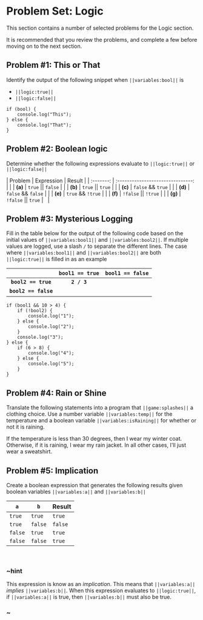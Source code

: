 # Problem Set: Logic

This section contains a number of selected problems for the Logic section.

It is recommended that you review the problems, and complete a few before moving on to the next section.

## Problem #1: This or That

Identify the output of the following snippet when ``||variables:bool||`` is

* ``||logic:true||``
* ``||logic:false||``

```typescript-ignore
if (bool) {
    console.log("This");
} else {
    console.log("That");
}
```

## Problem #2: Boolean logic

Determine whether the following expressions evaluate to ``||logic:true||`` or ``||logic:false||``

| Problem   | Expression                        | Result    |
| :-------: | :-------------------------------: |           |
| **(a)**   | ``true`` &vert;&vert; ``false``   |           |
| **(b)**   | ``true`` &vert;&vert; ``true``    |           |
| **(c)**   | ``false`` && ``true``             |           |
| **(d)**   | ``false`` && ``false``            |           |
| **(e)**   | ``true`` && ``!true``             |           |
| **(f)**   | ``!false`` &vert;&vert; ``!true`` |           |
| **(g)**   | ``!false`` &vert;&vert; ``true``  | &nbsp;    |

## Problem #3: Mysterious Logging

Fill in the table below for the output of the following code based on the initial values of ``||variables:bool1||`` and ``||variables:bool2||``. If multiple values are logged, use a slash ``/`` to separate the different lines. The case where ``||variables:bool1||`` and ``||variables:bool2||`` are both ``||logic:true||`` is filled in as an example

|                           | ``bool1 == true`` | ``bool1 == false``    |
| :-----------------------: | :---------------: | --------------------- |
| **``bool2 == true``**     | **``2 / 3``**     |                       |
| **``bool2 == false``**    |                   | &nbsp;                |

```typescript-ignore
if (bool1 && 10 > 4) {
    if (!bool2) {
        console.log("1");
    } else {
        console.log("2");
    }
    console.log("3");
} else {
    if (6 > 8) {
        console.log("4");
    } else {
        console.log("5");
    }
}
```

## Problem #4: Rain or Shine

Translate the following statements into a program that ``||game:splashes||`` a clothing choice. Use a number variable ``||variables:temp||`` for the temperature and a boolean variable ``||variables:isRaining||`` for whether or not it is raining.

If the temperature is less than 30 degrees, then I wear my winter coat. Otherwise, if it is raining, I wear my rain jacket.  In all other cases, I'll just wear a sweatshirt.

## Problem #5: Implication

Create a boolean expression that generates the following results given boolean variables ``||variables:a||`` and ``||variables:b||``

| ``a``     | ``b``     | Result    |
| --------- | --------- | --------- |
| ``true``  | ``true``  | ``true``  |
| ``true``  | ``false`` | ``false`` |
| ``false`` | ``true``  | ``true``  |
| ``false`` | ``false`` | ``true``  |

<br />

### ~hint

This expression is know as an *implication*. This means that ``||variables:a||`` *implies* ``||variables:b||``. When this expression evaluates to ``||logic:true||``, if ``||variables:a||`` is true, then ``||variables:b||`` must also be true.

### ~

